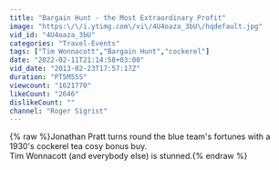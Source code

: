 ```yaml
---
title: "Bargain Hunt - the Most Extraordinary Profit"
image: "https:\/\/i.ytimg.com\/vi\/4U4oaza_3bU\/hqdefault.jpg"
vid_id: "4U4oaza_3bU"
categories: "Travel-Events"
tags: ["Tim Wonnacott","Bargain Hunt","cockerel"]
date: "2022-02-11T21:14:58+03:00"
vid_date: "2013-02-23T17:57:17Z"
duration: "PT5M55S"
viewcount: "1621770"
likeCount: "2646"
dislikeCount: ""
channel: "Roger Sigrist"
---
```

{% raw %}Jonathan Pratt turns round the blue team's fortunes with a 1930's cockerel tea cosy bonus buy.<br />Tim Wonnacott (and everybody else) is stunned.{% endraw %}
